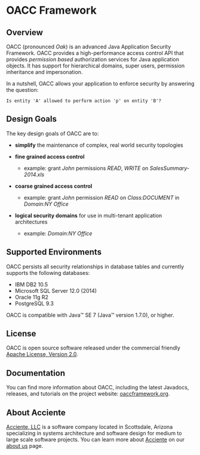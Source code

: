 OACC Framework
==============

## Overview
OACC (pronounced _Oak_) is an advanced Java Application Security Framework. OACC provides a high-performance access control API that provides _permission based_ authorization services for Java application objects.
It has support for hierarchical domains, super users, permission inheritance and impersonation.

In a nutshell, OACC allows your application to enforce security by answering the question:

    Is entity 'A' allowed to perform action 'p' on entity 'B'?

## Design Goals
The key design goals of OACC are to:

- **simplify** the maintenance of complex, real world security topologies

- **fine grained access control**
	+ example: grant _John_ permissions _READ_, _WRITE_ on _SalesSummary-2014.xls_

- **coarse grained access control**
	+ example: grant _John_ permission _READ_ on _Class:DOCUMENT_ in _Domain:NY Office_

- **logical security domains** for use in multi-tenant application architectures
	+ example: _Domain:NY Office_


## Supported Environments
OACC persists all security relationships in database tables and currently supports the following databases:

- IBM DB2 10.5
- Microsoft SQL Server 12.0 (2014)
- Oracle 11g R2
- PostgreSQL 9.3

OACC is compatible with Java&#8482; SE 7 (Java&#8482; version 1.7.0), or higher.

## License
OACC is open source software released under the commercial friendly [Apache License, Version 2.0](http://www.apache.org/licenses/LICENSE-2.0).

## Documentation
You can find more information about OACC, including the latest Javadocs, releases, and tutorials on the project website:
[oaccframework.org](http://oaccframework.org).

## About Acciente
[Acciente, LLC](http://www.acciente.com) is a software company located in Scottsdale, Arizona specializing in systems architecture and software design for medium to large scale software projects.
You can learn more about [Acciente](http://www.acciente.com) on our [about us](http://www.acciente.com/index.php?cid=about) page.
